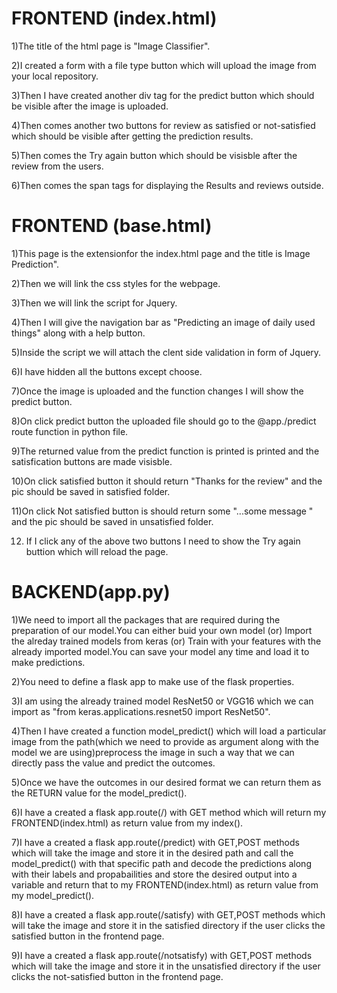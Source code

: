 # FRONTEND (index.html)

1)The title of the html page is "Image Classifier".

2)I created a form with a file type button which will upload the image from your local repository.

3)Then I have created another div tag for the predict button which should be visible after the image is uploaded.

4)Then comes another two buttons for review as satisfied or not-satisfied which should be visible after getting the prediction results.

5)Then comes the Try again button which should be visisble after the review from the users.

6)Then comes the span tags for displaying the Results and reviews outside.


# FRONTEND (base.html)

1)This page is the extensionfor the index.html page and the title is Image Prediction".

2)Then we will link the css styles for the webpage.

3)Then we will link the script for Jquery.

4)Then I will give the navigation bar as "Predicting an image of daily used things" along with a help button.

5)Inside the script we will attach the clent side validation in form of Jquery.

6)I have hidden all the buttons except choose.

7)Once the image is uploaded and the function changes I will show the predict button.

8)On click predict button the uploaded file should go to the @app./predict route function in python file.

9)The returned value from the predict function is printed is printed and the satisfication buttons are made visisble.

10)On click satisfied button it should return "Thanks for the review" and the pic should be saved in satisfied folder.

11)On click Not satisfied button is should return some "...some message " and the pic should be saved in unsatisfied folder.

12) If I click any of the above two buttons I need to show the Try again buttion which will reload the page.




# BACKEND(app.py)

1)We need to import all the packages that are required during the preparation of our model.You can either buid your own model (or) Import the alreday trained models from keras  (or) Train with your features with the already imported  model.You can save your model any time and load it to make predictions.

2)You need to define a flask app to make use of the flask properties.

3)I am using the already trained model ResNet50 or VGG16 which we can import as "from keras.applications.resnet50 import ResNet50".

4)Then I have created a function model_predict() which will load a particular image from the path(which we need to provide as argument along with the model we are using)preprocess the image in such a way that we can directly pass the value and predict the outcomes.

5)Once we have the outcomes in our desired format we can return them as the RETURN value for the model_predict().

6)I have a created a flask app.route(/) with GET method which will return my FRONTEND(index.html) as return value from my index().

7)I have a created a flask app.route(/predict) with GET,POST methods which will take the image  and store it in the desired path and call the model_predict() with that specific path and decode the predictions along with their labels and propabailities and store the desired output into a variable and return that to my FRONTEND(index.html) as return value from my model_predict().

8)I have a created a flask app.route(/satisfy) with GET,POST methods which will take the image and store it in the satisfied directory if the user clicks the satisfied button in the frontend page.

9)I have a created a flask app.route(/notsatisfy) with GET,POST methods which will take the image and store it in the unsatisfied directory if the user clicks the not-satisfied button in the frontend page.

 


